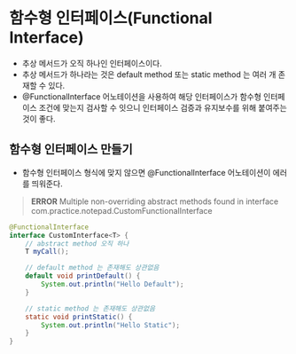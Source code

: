 # 함수형 인터페이스(Functional Interface)
- 추상 메서드가 오직 하나인 인터페이스이다.
- 추상 메서드가 하나라는 것은 default method 또는 static method 는 여러 개 존재할 수 있다.
- @FunctionalInterface 어노테이션을 사용하여 해당 인터페이스가 함수형 인터페이스 조건에 맞는지 검사할 수 잇으니 인터페이스 검증과 유지보수를 위해 붙여주는 것이 좋다.

## 함수형 인터페이스 만들기
- 함수형 인터페이스 형식에 맞지 않으면 @FunctionalInterface 어노테이션이 에러를 띄워준다.
> **ERROR**
> Multiple non-overriding abstract methods found in interface com.practice.notepad.CustomFunctionalInterface
```java
@FunctionalInterface
interface CustomInterface<T> {
    // abstract method 오직 하나
    T myCall();

    // default method 는 존재해도 상관없음
    default void printDefault() {
        System.out.println("Hello Default");
    }

    // static method 는 존재해도 상관없음
    static void printStatic() {
        System.out.println("Hello Static");
    }
}
```